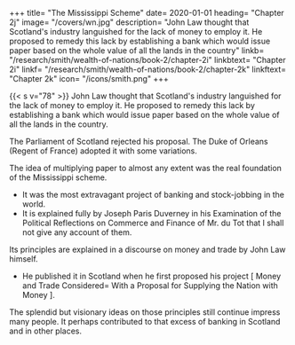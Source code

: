 +++
title=  "The Mississippi Scheme"
date=  2020-01-01
heading=  "Chapter 2j"
image=  "/covers/wn.jpg"
description=  "John Law thought that Scotland's industry languished for the lack of money to employ it. He proposed to remedy this lack by establishing a bank which would issue paper based on the whole value of all the lands in the country"
linkb=  "/research/smith/wealth-of-nations/book-2/chapter-2i"
linkbtext=  "Chapter 2i"
linkf=  "/research/smith/wealth-of-nations/book-2/chapter-2k"
linkftext=  "Chapter 2k"
icon=  "/icons/smith.png"
+++

<!-- ### Quantitative Easing=   -->

{{< s v="78" >}} John Law thought that Scotland's industry languished for the lack of money to employ it. He proposed to remedy this lack by establishing a bank which would issue paper based on the whole value of all the lands in the country.

The Parliament of Scotland rejected his proposal. The Duke of Orleans (Regent of France) adopted it with some variations.

The idea of multiplying paper to almost any extent was the real foundation of the Mississippi scheme.
- It was the most extravagant project of banking and stock-jobbing in the world.
- It is explained fully by Joseph Paris Duverney in his Examination of the Political Reflections on Commerce and Finance of Mr. du Tot that I shall not give any account of them.

Its principles are explained in a discourse on money and trade by John Law himself.
- He published it in Scotland when he first proposed his project [ Money and Trade Considered=  With a Proposal for Supplying the Nation with Money ].

The splendid but visionary ideas on those principles still continue impress many people. It perhaps contributed to that excess of banking in Scotland and in other places.

